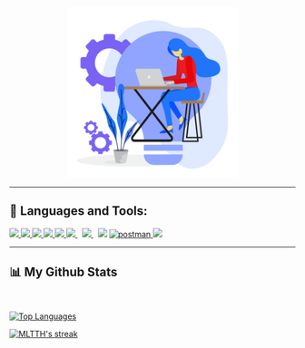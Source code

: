 <p align="center"><img src="image.gif" alt="coding" style="width:300px;"/></p>
<hr>

## 🚀 Languages and Tools:
<p align="left"> 
    <a href="https://vuejs.org/" target="_blank"> <img src="https://img.icons8.com/color/48/000000/vue-js.png"/>
</a>
    <a href="https://developer.mozilla.org/en-US/docs/Web/JavaScript" target="_blank"> <img src="https://img.icons8.com/color/48/000000/javascript.png"/> </a> 
    <a href="https://www.w3.org/html/" target="_blank"> <img src="https://img.icons8.com/color/48/000000/html-5.png"/> </a> 
    <a href="https://www.w3schools.com/css/" target="_blank"> <img src="https://img.icons8.com/color/48/000000/css3.png"/> </a> 
    <a href="https://getbootstrap.com" target="_blank"> <img src="https://img.icons8.com/color/48/000000/bootstrap.png"/> </a> 
    <a style="padding-right:8px;" href="https://nodejs.org" target="_blank"> <img src="https://img.icons8.com/color/48/000000/nodejs.png"/> </a> 
    <a style="padding-right:8px;" href="https://www.mysql.com/" target="_blank"> <img src="https://img.icons8.com/fluent/50/000000/mysql-logo.png"/> </a>
    <a href="https://wordpress.org" target="_blank"> <img src="https://img.icons8.com/color/48/000000/wordpress.png"/></a> 
    <a href="https://postman.com" target="_blank"> <img src="https://www.vectorlogo.zone/logos/getpostman/getpostman-icon.svg" alt="postman" width="45" height="45"/> </a>   
    <a href="https://laravel.com" target="_blank"> <img src="https://img.icons8.com/fluency/48/000000/laravel.png"/> </a>
</p>
<hr>

## 📊 My Github Stats

  <br/>
  <p align="left">
  <a href="https://github.com/MLTTH/github-readme-stats"><img alt="Top Languages" src="https://github-readme-stats.vercel.app/api/top-langs/?username=MLTTH&langs_count=8&count_private=true&layout=compact&theme=react&hide_border=true&bg_color=0D1117" /></a>
  <br/>
  </p>
<p align="left">
    <a href="https://github.com/MLTTH/github-readme-streak-stats">
    <img title="🔥🔥🔥" alt="MLTTH's streak" src="https://github-readme-streak-stats.herokuapp.com/?user=MLTTH&theme=black-ice&hide_border=true&stroke=0000&background=0D1117"/>
    </a>
</p>
